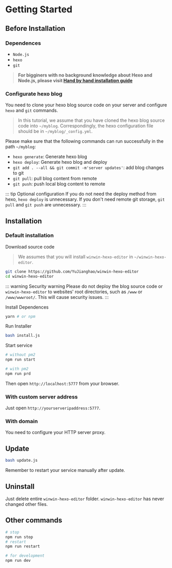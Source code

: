 # Getting Started

## Before Installation

### Dependences

- `Node.js`
- `hexo`
- `git`

> **For bigginers with no background knowledge about Hexo and Node.js, please visit [Hand by hand installation guide](http://blog.yujianghao.cn/2020/03/16/rv13LtBZuoRgOPWy/)**

### Configurate hexo blog

You need to clone your hexo blog source code on your server and configure `hexo` and `git` commands.

> In this tutorial, we assume that you have cloned the hexo blog source code into `~/myblog`. Correspondingly, the hexo configuration file should be in `~/myblog/_config.yml`.

Please make sure that the following commands can run successfully in the path `~/myblog`:

- `hexo generate`: Generate hexo blog
- `hexo deploy`: Generate hexo blog and deploy
- `git add . --all && git commit -m'server updates'`: add blog changes to git
- `git pull`: pull blog content from remote
- `git push`: push local blog content to remote

::: tip Optional configuration
If you do not need the deploy method from hexo, `hexo deploy` is unnecessary. If you don't need remote git storage, `git pull` and `git push` are unnecessary.
:::

## Installation

### Default installation

Download source code

> We assumes that you will install `winwin-hexo-editor` in `~/winwin-hexo-editor`.
>
```bash
git clone https://github.com/YuJianghao/winwin-hexo-editor
cd winwin-hexo-editor
```

::: warning Security warning
Please do not deploy the blog source code or `winwin-hexo-editor` to websites' root directories, such as `/www` or `/www/wwwroot/`. This will cause security issues.
:::

Install Dependences

```bash
yarn # or npm
```

Run Installer

```bash
bash install.js
```

Start service

```bash
# without pm2
npm run start

# with pm2
npm run prd
```

<!-- TODO 如何配置pm2 -->

Then open `http://localhost:5777` from your browser.

### With custom server address

Just open `http://yourserveripaddress:5777`.

### With domain

You need to configure your HTTP server proxy.

<!-- TODO: 教学如何配置反向代理 -->

## Update

```bash
bash update.js
```

Remember to restart your service manually after update.

## Uninstall

Just delete entire `winwin-hexo-editor` folder. `winwin-hexo-editor` has never changed other files.

## Other commands

```bash
# stop
npm run stop
# restart
npm run restart

# for development
npm run dev
```

